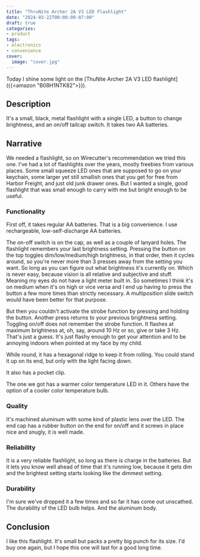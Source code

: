 ```yaml
---
title: "ThruNite Archer 2A V3 LED Flashlight"
date: "2024-03-22T00:00:00-07:00"
draft: true
categories:
- product
tags:
- electronics
- convenience
cover:
  image: "cover.jpg"
---
```

Today I shine some light on the [ThuNite Archer 2A V3 LED flashlight]({{<amazon "B08H1NTK82">}}).
<!--more-->
## Description

It's a small, black, metal flashlight with a single LED, a button to change brightness, and an on/off tailcap switch. It takes two AA batteries.

## Narrative

We needed a flashlight, so on Wirecutter's recommendation we tried this one. I've had a lot of flashlights over the years, mostly freebies from various places. Some small squeeze LED ones that are supposed to go on your keychain, some larger yet still smallish ones that you get for free from Harbor Freight, and just old junk drawer ones. But I wanted a single, good flashlight that was small enough to carry with me but bright enough to be useful.

### Functionality

First off, it takes regular AA batteries. That is a big convenience. I use rechargeable, low-self-discharge AA batteries.

The on-off switch is on the cap, as well as a couple of lanyard holes. The flashlight remembers your last brightness setting. Pressing the button on the top toggles dim/low/medium/high brightness, in that order, then it cycles around, so you're never more than 3 presses away from the setting you want. So long as you can figure out what brightness it's currently on. Which is never easy, because vision is all relative and subjective and stuff. Meaning my eyes do not have a light meter built in. So sometimes I think it's on medium when it's on high or vice versa and I end up having to press the button a few more times than strictly necessary. A multiposition slide switch would have been better for that purpose.

But then you couldn't activate the strobe function by pressing and holding the button. Another press returns to your previous brightness setting. Toggling on/off does not remember the strobe function. It flashes at maximum brightness at, oh, say, around 10 Hz or so, give or take 3 Hz. That's just a guess. It's just flashy enough to get your attention and to be annoying indoors when pointed at my face by my child.

While round, it has a hexagonal ridge to keep it from rolling. You could stand it up on its end, but only with the light facing down.

It also has a pocket clip.

The one we got has a warmer color temperature LED in it. Others have the option of a cooler color temperature bulb.

### Quality

It's machined aluminum with some kind of plastic lens over the LED. The end cap has a rubber button on the end for on/off and it screws in place nice and snugly, it is well made.

### Reliability

It is a very reliable flashlight, so long as there is charge in the batteries. But it lets you know well ahead of time that it's running low, because it gets dim and the brightest setting starts looking like the dimmest setting.

### Durability

I'm sure we've dropped it a few times and so far it has come out unscathed. The durability of the LED bulb helps. And the aluminum body.

## Conclusion

I like this flashlight. It's small but packs a pretty big punch for its size. I'd buy one again, but I hope this one will last for a good long time.